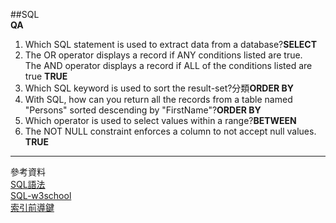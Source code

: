 ##SQL      
  **QA**
  1. Which SQL statement is used to extract data from a database?**SELECT**   
  2. The OR operator displays a record if ANY conditions listed are true.   
     The AND operator displays a record if ALL of the conditions listed are true **TRUE**   
  3. Which SQL keyword is used to sort the result-set?分類**ORDER BY**   
  4. With SQL, how can you return all the records from a table named "Persons" sorted descending by "FirstName"?**ORDER BY**   
  5. Which operator is used to select values within a range?**BETWEEN**   
  6.  The NOT NULL constraint enforces a column to not accept null values. **TRUE**

---
參考資料   
[SQL語法](https://www.1keydata.com/tw/sql/sql-syntax.html)   
[SQL-w3school](https://www.w3schools.com/sql/default.asp)   
[索引前導鍵](https://sqlworker.blogspot.tw/2017/04/leading-column.html)